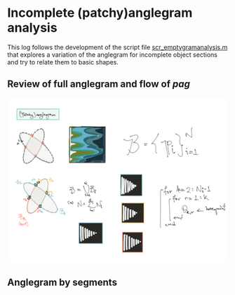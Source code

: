 # Incomplete (patchy)anglegram analysis
This log follows the development of the script file
[scr_emptygramanalysis.m](../scr_emptygramanalysis.m)
that explores a variation of the anglegram for incomplete
object sections and try to relate them to basic shapes.
## Review of full anglegram and flow of _pag_

![patchygram-flow](./images/patchygram-flow.png)


## Anglegram by segments
